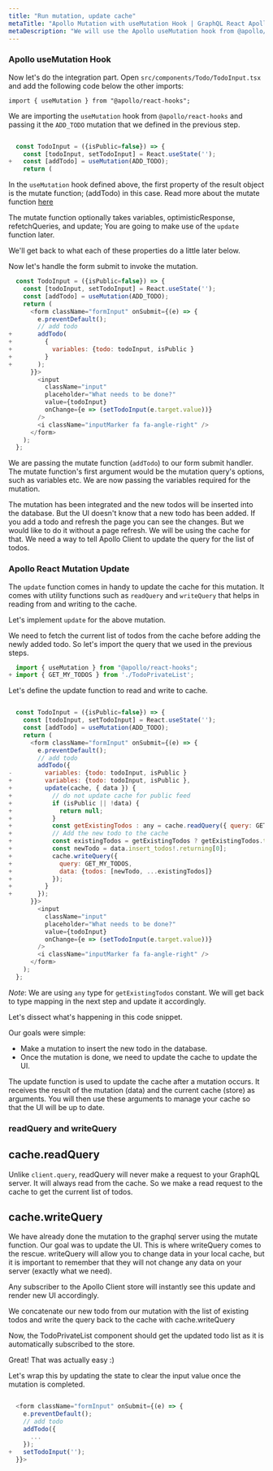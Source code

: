 ```yaml
---
title: "Run mutation, update cache"
metaTitle: "Apollo Mutation with useMutation Hook | GraphQL React Apollo Typescript Tutorial"
metaDescription: "We will use the Apollo useMutation hook from @apollo/react-hooks in React app as an example to insert new data and update cache locally using readQuery and writeQuery."
---
```


### Apollo useMutation Hook
Now let's do the integration part. Open `src/components/Todo/TodoInput.tsx` and add the following code below the other imports:

```javscript
import { useMutation } from "@apollo/react-hooks";
```

We are importing the `useMutation` hook from `@apollo/react-hooks` and passing it the `ADD_TODO` mutation that we defined in the previous step.

```javascript

  const TodoInput = ({isPublic=false}) => {
    const [todoInput, setTodoInput] = React.useState('');
+   const [addTodo] = useMutation(ADD_TODO);
    return (

```

In the `useMutation` hook defined above, the first property of the result object is the mutate function; (addTodo) in this case. Read more about the mutate function [here](https://www.apollographql.com/docs/react/essentials/mutations.html)

The mutate function optionally takes variables, optimisticResponse, refetchQueries, and update; You are going to make use of the `update` function later.

We'll get back to what each of these properties do a little later below. 

Now let's handle the form submit to invoke the mutation.

```javascript
  const TodoInput = ({isPublic=false}) => {
    const [todoInput, setTodoInput] = React.useState('');
    const [addTodo] = useMutation(ADD_TODO);
    return (
      <form className="formInput" onSubmit={(e) => {
        e.preventDefault();
        // add todo
+       addTodo(
+         {
+           variables: {todo: todoInput, isPublic }
+         }
+       );
      }}>
        <input
          className="input"
          placeholder="What needs to be done?"
          value={todoInput}
          onChange={e => (setTodoInput(e.target.value))}
        />
        <i className="inputMarker fa fa-angle-right" />
      </form>
    );
  };

```

We are passing the mutate function (`addTodo`) to our form submit handler.
The mutate function's first argument would be the mutation query's options, such as variables etc. We are now passing the variables required for the mutation. 

The mutation has been integrated and the new todos will be inserted into the database. But the UI doesn't know that a new todo has been added. If you add a todo and refresh the page you can see the changes. But we would like to do it without a page refresh. We will be using the cache for that.
We need a way to tell Apollo Client to update the query for the list of todos.

### Apollo React Mutation Update
The `update` function comes in handy to update the cache for this mutation. It comes with utility functions such as `readQuery` and `writeQuery` that helps in reading from and writing to the cache.

Let's implement `update` for the above mutation.

We need to fetch the current list of todos from the cache before adding the newly added todo. So let's import the query that we used in the previous steps.

```javascript
  import { useMutation } from "@apollo/react-hooks";
+ import { GET_MY_TODOS } from './TodoPrivateList';
```

Let's define the update function to read and write to cache.

```javascript

  const TodoInput = ({isPublic=false}) => {
    const [todoInput, setTodoInput] = React.useState('');
    const [addTodo] = useMutation(ADD_TODO);
    return (
      <form className="formInput" onSubmit={(e) => {
        e.preventDefault();
        // add todo
        addTodo({
-         variables: {todo: todoInput, isPublic }
+         variables: {todo: todoInput, isPublic },
+         update(cache, { data }) {
+           // do not update cache for public feed
+           if (isPublic || !data) {
+             return null;
+           }
+           const getExistingTodos : any = cache.readQuery({ query: GET_MY_TODOS });
+           // Add the new todo to the cache
+           const existingTodos = getExistingTodos ? getExistingTodos.todos : [];
+           const newTodo = data.insert_todos!.returning[0];
+           cache.writeQuery({
+             query: GET_MY_TODOS,
+             data: {todos: [newTodo, ...existingTodos]}
+           });
+         }
+       });
      }}>
        <input
          className="input"
          placeholder="What needs to be done?"
          value={todoInput}
          onChange={e => (setTodoInput(e.target.value))}
        />
        <i className="inputMarker fa fa-angle-right" />
      </form>
    );
  };

```

*Note*: We are using `any` type for `getExistingTodos` constant. We will get back to type mapping in the next step and update it accordingly.

Let's dissect what's happening in this code snippet.

Our goals were simple:

- Make a mutation to insert the new todo in the database.
- Once the mutation is done, we need to update the cache to update the UI.

The update function is used to update the cache after a mutation occurs.
It receives the result of the mutation (data) and the current cache (store) as arguments. You will then use these arguments to manage your cache so that the UI will be up to date.

### readQuery and writeQuery

cache.readQuery
---------------

Unlike `client.query`, readQuery will never make a request to your GraphQL server. It will always read from the cache. So we make a read request to the cache to get the current list of todos.

cache.writeQuery
----------------

We have already done the mutation to the graphql server using the mutate function. Our goal was to update the UI. This is where writeQuery comes to the rescue. writeQuery will allow you to change data in your local cache, but it is important to remember that they will not change any data on your server (exactly what we need).

  Any subscriber to the Apollo Client store will instantly see this update and render new UI accordingly.

We concatenate our new todo from our mutation with the list of existing todos and write the query back to the cache with cache.writeQuery

Now, the TodoPrivateList component should get the updated todo list as it is automatically subscribed to the store.

Great! That was actually easy :)

Let's wrap this by updating the state to clear the input value once the mutation is completed.

```javascript

  <form className="formInput" onSubmit={(e) => {
    e.preventDefault();
    // add todo
    addTodo({
      ...
    });
+   setTodoInput('');
  }}>
```


